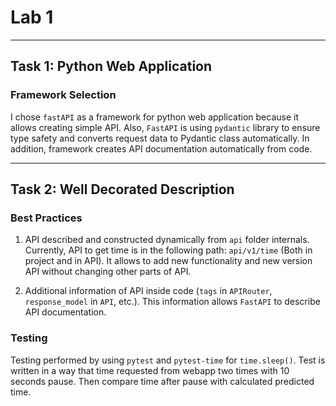 # Lab 1

---

## Task 1: Python Web Application

### Framework Selection

I chose `fastAPI` as a framework for python web application
because it allows creating simple API. Also, `FastAPI` is using
`pydantic` library to ensure type safety and converts request
data to Pydantic class automatically. In addition,
framework creates API documentation automatically from code.

---

## Task 2: Well Decorated Description

### Best Practices

1. API described and constructed dynamically from `api` folder internals.
   Currently, API to get time is in the following path: `api/v1/time`
   (Both in project and in API). It allows to add new functionality and
   new version API without changing other parts of API.

2. Additional information of API inside code
(`tags` in `APIRouter`, `response_model` in `API`, etc.).
This information allows `FastAPI` to describe API documentation.

### Testing

Testing performed by using `pytest` and `pytest-time` for `time.sleep()`.
Test is written in a way that time requested from webapp two times
with 10 seconds pause. Then compare time after pause with calculated predicted time.